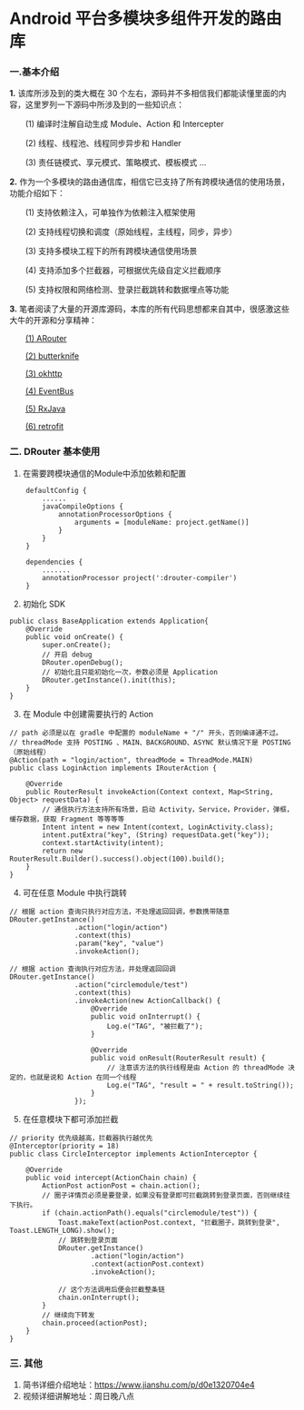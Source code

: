 # Android 平台多模块多组件开发的路由库


### **一.基本介绍**

**1.** 该库所涉及到的类大概在 30 个左右，源码并不多相信我们都能读懂里面的内容，这里罗列一下源码中所涉及到的一些知识点：

&emsp;&emsp;(1) 编译时注解自动生成 Module、Action 和 Intercepter

&emsp;&emsp;(2) 线程、线程池、线程同步异步和 Handler

&emsp;&emsp;(3) 责任链模式、享元模式、策略模式、模板模式 ...

**2.** 作为一个多模块的路由通信库，相信它已支持了所有跨模块通信的使用场景，功能介绍如下：

&emsp;&emsp;(1) 支持依赖注入，可单独作为依赖注入框架使用

&emsp;&emsp;(2) 支持线程切换和调度（原始线程，主线程，同步，异步）

&emsp;&emsp;(3) 支持多模块工程下的所有跨模块通信使用场景

&emsp;&emsp;(4) 支持添加多个拦截器，可根据优先级自定义拦截顺序

&emsp;&emsp;(5) 支持权限和网络检测、登录拦截跳转和数据埋点等功能

**3.** 笔者阅读了大量的开源库源码，本库的所有代码思想都来自其中，很感激这些大牛的开源和分享精神：

&emsp;&emsp;[(1) ARouter](https://github.com/alibaba/ARouter)

&emsp;&emsp;[(2) butterknife](https://github.com/JakeWharton/butterknife)

&emsp;&emsp;[(3) okhttp](https://github.com/square/okhttp)

&emsp;&emsp;[(4) EventBus](https://github.com/greenrobot/EventBus)

&emsp;&emsp;[(5) RxJava](https://github.com/ReactiveX/RxJava)

&emsp;&emsp;[(6) retrofit](https://github.com/square/retrofit)

### **二. DRouter 基本使用**
1. 在需要跨模块通信的Module中添加依赖和配置
```
    defaultConfig {
        ......
        javaCompileOptions {
            annotationProcessorOptions {
                arguments = [moduleName: project.getName()]
            }
        }
    }

    dependencies {
        .......
        annotationProcessor project(':drouter-compiler')
    }
```
2. 初始化 SDK
```
public class BaseApplication extends Application{
    @Override
    public void onCreate() {
        super.onCreate();
        // 开启 debug
        DRouter.openDebug();
        // 初始化且只能初始化一次，参数必须是 Application
        DRouter.getInstance().init(this);
    }
}
```
3. 在 Module 中创建需要执行的 Action
```
// path 必须是以在 gradle 中配置的 moduleName + "/" 开头，否则编译通不过。
// threadMode 支持 POSTING 、MAIN、BACKGROUND、ASYNC 默认情况下是 POSTING（原始线程）
@Action(path = "login/action", threadMode = ThreadMode.MAIN)
public class LoginAction implements IRouterAction {

    @Override
    public RouterResult invokeAction(Context context, Map<String, Object> requestData) {
        // 通信执行方法支持所有场景，启动 Activity，Service，Provider，弹框，缓存数据，获取 Fragment 等等等等
        Intent intent = new Intent(context, LoginActivity.class);
        intent.putExtra("key", (String) requestData.get("key"));
        context.startActivity(intent);
        return new RouterResult.Builder().success().object(100).build();
    }
}
```
4. 可在任意 Module 中执行跳转
```
// 根据 action 查询只执行对应方法，不处理返回回调，参数携带随意
DRouter.getInstance()
                .action("login/action")
                .context(this)
                .param("key", "value")
                .invokeAction();

// 根据 action 查询执行对应方法，并处理返回回调
DRouter.getInstance()
                .action("circlemodule/test")
                .context(this)
                .invokeAction(new ActionCallback() {
                    @Override
                    public void onInterrupt() {
                        Log.e("TAG", "被拦截了");
                    }

                    @Override
                    public void onResult(RouterResult result) {
                        // 注意该方法的执行线程是由 Action 的 threadMode 决定的，也就是说和 Action 在同一个线程
                        Log.e("TAG", "result = " + result.toString());
                    }
                });
```
5. 在任意模块下都可添加拦截
```
// priority 优先级越高，拦截器执行越优先
@Interceptor(priority = 18)
public class CircleInterceptor implements ActionInterceptor {

    @Override
    public void intercept(ActionChain chain) {
        ActionPost actionPost = chain.action();
        // 圈子详情页必须是要登录，如果没有登录即可拦截跳转到登录页面，否则继续往下执行。
        if (chain.actionPath().equals("circlemodule/test")) {
            Toast.makeText(actionPost.context, "拦截圈子，跳转到登录", Toast.LENGTH_LONG).show();
            // 跳转到登录页面
            DRouter.getInstance()
                    .action("login/action")
                    .context(actionPost.context)
                    .invokeAction();

            // 这个方法调用后便会拦截整条链
            chain.onInterrupt();
        }
        // 继续向下转发
        chain.proceed(actionPost);
    }
}
```

### **三. 其他**
1. 简书详细介绍地址：https://www.jianshu.com/p/d0e1320704e4
2. 视频详细讲解地址：周日晚八点


